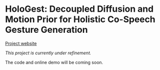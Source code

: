 # HoloGest: Decoupled Diffusion and Motion Prior for Holistic Co-Speech Gesture Generation

[Project website](https://hologest.github.io)


*This project is currently under refinement.*

The code and online demo will be coming soon.
